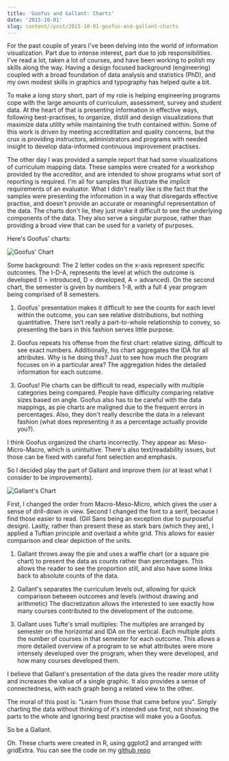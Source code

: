 ```yaml
---
title: 'Goofus and Gallant: Charts'
date: '2015-10-01'
slug: content//post/2015-10-01-goofus-and-gallant-charts
---
```


For the past couple of years I've been delving into the world of information visualization.  Part due to intense interest, part due to job responsibilities.  I've read a lot, taken a lot of courses, and have been working to polish my skills along the way.  Having a design focused background (engineering) coupled with a broad foundation of data analysis and statistics (PhD), and my own modest skills in graphics and typography has helped quite a bit.

To make a long story short, part of my role is helping engineering programs cope with the large amounts of curriculum, assessment, survey and student data.  At the heart of that is presenting information in effective ways, following best-practises, to organize, distill and design visualizations that maximize data utility while maintaining the truth contained within.   Some of this work is driven by meeting accreditation and quality concerns, but the crux is providing instructors, administrators and programs with needed insight to develop data-informed continuous improvement practises.

The other day I was provided a sample report that had some visualizations of curriculum mapping data.  These samples were created for a workshop provided by the accreditor, and are intended to show programs what sort of reporting is required.  I'm all for samples that illustrate the implicit requirements of an evaluator.  What I didn't really like is the fact that the samples were presenting the information in a way that disregards effective practise, and doesn't provide an accurate or meaningful representation of the data.  The charts don't lie, they just make it difficult to see the underlying components of the data.  They also serve a singular purpose, rather than providing a broad view that can be used for a variety of purposes.

Here's Goofus' charts:

![Goofus' Chart](/img/goofus.png)

Some background:  The 2 letter codes on the x-axis represent specific outcomes.  The I-D-A, represents the level at which the outcome is developed (I = introduced, D = developed, A = advanced).  On the second chart, the semester is given by numbers 1-8, with a full 4 year program being comprised of 8 semesters.

1) Goofus' presentation makes it difficult to see the counts for each level within the outcome,  you can see relative distributions, but nothing quantitative.  There isn’t really a part-to-whole relationship to convey, so presenting the bars in this fashion serves little purpose.  

2) Goofus repeats his offense from the first chart: relative sizing, difficult to see exact numbers.   Additionally, his chart aggregates the IDA for all attributes.  Why is he doing this?  Just to see how much the program focuses on in a particular area?  The aggregation hides the detailed information for each outcome.

3) Goofus! Pie charts can be difficult to read, especially with multiple categories being compared.  People  have difficulty comparing relative sizes based on angle.  Goofus also has to be careful with the data mappings, as pie charts are maligned due to the frequent errors in percentages. Also, they don't really describe the data in a relevant fashion (what does representing it as a percentage actually provide you?).  

I think Goofus organized the charts incorrectly.  They appear as: Meso-Micro-Macro, which is unintuitive.  There's also text/readability issues, but those can be fixed with careful font selection and emphasis.

So I decided play the part of Gallant and improve them (or at least what I consider to be improvements).

![Gallant's Chart](/img/gallant.png)

First, I changed the order from Macro-Meso-Micro, which gives the user a sense of drill-down in view.  Second I changed the font to a serif, because I find those easier to read. (Gill Sans being an exception due to purposeful design).  Lastly, rather than present these as stark bars (which they are), I applied a Tuftian principle and overlaid a white grid.  This allows for easier comparison and clear depiction of the units.

1) Gallant throws away the pie and uses a waffle chart (or a square pie chart) to present the data as counts rather than percentages.  This allows the reader to see the proportion still, and also have some links back to absolute counts of the data.  

2) Gallant's separates the curriculum levels out, allowing for quick comparison between outcomes and levels (without drawing and arithmetic)  The discretization allows the interested to see exactly how many courses contributed to the development of the outcome.   

3) Gallant uses Tufte's small multiples: The multiples are arranged by semester on the horizontal and IDA on the vertical. Each multiple plots the number of courses in that semester for each outcome.  This allows a more detailed overview of a program to se what attributes were more intensely developed over the program, when they were developed, and how many courses developed them.

I believe that Gallant's presentation of the data gives the reader more utility and increases the value of a single graphic.  It also provides a sense of connectedness, with each graph being a related view to the other.  

The moral of this post is:  "Learn from those that came before you".   Simply charting the data without thinking of it's intended use first, not showing the parts to the whole and ignoring best practise will make you a Goofus.

So be a Gallant.  

Oh.  These charts were created in R, using ggplot2 and arranged with gridExtra. You can see the code on my [github repo](https://github.com/jkaupp/curricualized)
